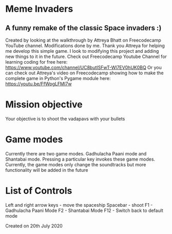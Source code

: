 # Meme Invaders
## A funny remake of the classic Space invaders :)

Created by looking at the walkthrough by Attreya Bhatt on Freecodecamp YouTube channel.
Modifications done by me. Thank you Attreya for helping me develop this simple game.
I look to modifying this project and adding new things to it in the future. 
Check out Freecodecamp Youtube Channel for learning coding for free here: https://www.youtube.com/channel/UC8butISFwT-Wl7EV0hUK0BQ
Or you can check out Attreya's video on Freecodecamp showing how to make the complete game in Python's Pygame module here: https://youtu.be/FfWpgLFMI7w

# Mission objective

Your objective is to shoot the vadapavs with your bullets

# Game modes
Currently there are two game modes. Gadhulacha Paani mode and Shantabai mode. Pressing a particular
key invokes these game modes. Currently, the game modes only change the soundtracks but more functionality will be added in the future

# List of Controls

Left and right arrow keys - move the spaceship
Spacebar - shoot
F1 - Gadhulacha Paani Mode
F2 - Shantabai Mode
F12 - Switch back to default mode

Created on 20th July 2020
